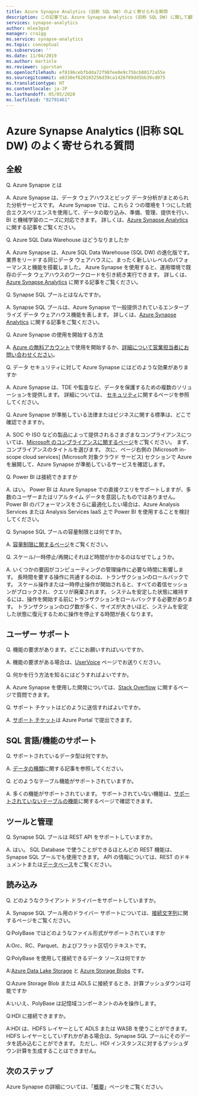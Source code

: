 ```yaml
---
title: Azure Synapse Analytics (旧称 SQL DW) のよく寄せられる質問
description: この記事では、Azure Synapse Analytics (旧称 SQL DW) に関して顧客と開発者からよく寄せられる質問を示します
services: synapse-analytics
author: mlee3gsd
manager: craigg
ms.service: synapse-analytics
ms.topic: conceptual
ms.subservice: ''
ms.date: 11/04/2019
ms.author: martinle
ms.reviewer: igorstan
ms.openlocfilehash: ef8196cebfbdda72f98fee0e9c75bcb80172a55e
ms.sourcegitcommit: e0330ef620103256d39ca1426f09dd5bb39cd075
ms.translationtype: HT
ms.contentlocale: ja-JP
ms.lasthandoff: 05/05/2020
ms.locfileid: "82791461"
---
```

# <a name="azure-synapse-analytics-formerly-sql-dw-frequently-asked-questions"></a>Azure Synapse Analytics (旧称 SQL DW) のよく寄せられる質問

## <a name="general"></a>全般

Q. Azure Synapse とは

A. Azure Synapse は、データ ウェアハウスとビッグ データ分析がまとめられた分析サービスです。 Azure Synapse では、これら 2 つの環境を 1 つにした統合エクスペリエンスを使用して、データの取り込み、準備、管理、提供を行い、BI と機械学習のニーズに対応できます。 詳しくは、[Azure Synapse Analytics](sql-data-warehouse-overview-what-is.md) に関する記事をご覧ください。

Q. Azure SQL Data Warehouse はどうなりましたか

A. Azure Synapse は、Azure SQL Data Warehouse (SQL DW) の進化版です。 業界をリードする同じデータ ウェアハウスに、まったく新しいレベルのパフォーマンスと機能を搭載しました。 Azure Synapse を使用すると、運用環境で既存のデータ ウェアハウスのワークロードを引き続き実行できます。 詳しくは、[Azure Synapse Analytics](sql-data-warehouse-overview-what-is.md) に関する記事をご覧ください。

Q. Synapse SQL プールとはなんですか。

A. Synapse SQL プールは、Azure Synapse で一般提供されているエンタープライズ データ ウェアハウス機能を表します。 詳しくは、[Azure Synapse Analytics](sql-data-warehouse-overview-what-is.md) に関する記事をご覧ください。

Q. Azure Synapse の使用を開始する方法

A. [Azure の無料アカウント](https://azure.microsoft.com/free/sql-data-warehouse/)で使用を開始するか、[詳細について営業担当者にお問い合わせください](https://info.microsoft.com/ww-landing-azure-sql-data-warehouse-contactme.html)。

Q. データ セキュリティに対して Azure Synapse にはどのような効果がありますか

A. Azure Synapse は、TDE や監査など、データを保護するための複数のソリューションを提供します。 詳細については、 [セキュリティ](sql-data-warehouse-overview-manage-security.md)に関するページを参照してください。

Q. Azure Synapse が準拠している法律またはビジネスに関する標準は、どこで確認できますか。

A. SOC や ISO などの製品によって提供されるさまざまなコンプライアンスについては、[Microsoft のコンプライアンスに関するページ](https://www.microsoft.com/trustcenter/compliance/complianceofferings)をご覧ください。 まず、コンプライアンスのタイトルを選びます。 次に、ページ右側の [Microsoft in-scope cloud services] (Microsoft 対象クラウド サービス) セクションで Azure を展開して、Azure Synapse が準拠しているサービスを確認します。

Q. Power BI は接続できますか

A. はい。 Power BI は Azure Synapse での直接クエリをサポートしますが、多数のユーザーまたはリアルタイム データを意図したものではありません。 Power BI のパフォーマンスをさらに最適化したい場合は、Azure Analysis Services または Analysis Services IaaS 上で Power BI を使用することを検討してください。

Q. Synapse SQL プールの容量制限とは何ですか。

A. [容量制限に関するページ](sql-data-warehouse-service-capacity-limits.md)をご覧ください。

Q. スケール/一時停止/再開にそれほど時間がかかるのはなぜでしょうか。

A. いくつかの要因がコンピューティングの管理操作に必要な時間に影響します。 長時間を要する操作に共通するのは、トランザクションのロールバックです。 スケール操作または一時停止操作が開始されると、すべての着信セッションがブロックされ、クエリが廃棄されます。 システムを安定した状態に維持するには、操作を開始する前にトランザクションをロールバックする必要があります。 トランザクションのログ数が多く、サイズが大きいほど、システムを安定した状態に復元するために操作を停止する時間が長くなります。

## <a name="user-support"></a>ユーザー サポート

Q. 機能の要求があります。どこにお願いすればいいですか。

A. 機能の要求がある場合は、[UserVoice](https://feedback.azure.com/forums/307516-sql-data-warehouse) ページでお送りください。

Q. 何かを行う方法を知るにはどうすればよいですか。

A. Azure Synapse を使用した開発については、[Stack Overflow](https://stackoverflow.com/questions/tagged/azure-sqldw) に関するページで質問できます。

Q. サポート チケットはどのように送信すればよいですか。

A. [サポート チケット](sql-data-warehouse-get-started-create-support-ticket.md)は Azure Portal で提出できます。

## <a name="sql-languagefeature-support"></a>SQL 言語/機能のサポート

Q. サポートされているデータ型は何ですか。

A. [データの種類](sql-data-warehouse-tables-data-types.md)に関する記事を参照してください。

Q. どのようなテーブル機能がサポートされていますか。

A. 多くの機能がサポートされています。 サポートされていない機能は、[サポートされていないテーブルの機能](sql-data-warehouse-tables-data-types.md)に関するページで確認できます。

## <a name="tooling-and-administration"></a>ツールと管理

Q. Synapse SQL プールは REST API をサポートしていますか。

A. はい。 SQL Database で使うことができるほとんどの REST 機能は、Synapse SQL プールでも使用できます。 API の情報については、REST のドキュメントまたは[データベース](/rest/api/sql/databases?toc=/azure/synapse-analytics/sql-data-warehouse/toc.json&bc=/azure/synapse-analytics/sql-data-warehouse/breadcrumb/toc.json)をご覧ください。

## <a name="loading"></a>読み込み

Q. どのようなクライアント ドライバーをサポートしていますか。

A. Synapse SQL プール用のドライバー サポートについては、[接続文字列](../sql/connection-strings.md)に関するページをご覧ください。

Q:PolyBase ではどのようなファイル形式がサポートされていますか

A:Orc、RC、Parquet、およびフラット区切りテキストです。

Q:PolyBase を使用して接続できるデータ ソースは何ですか

A:[Azure Data Lake Storage](sql-data-warehouse-load-from-azure-data-lake-store.md) と [Azure Storage Blobs](sql-data-warehouse-load-from-azure-blob-storage-with-polybase.md) です。

Q:Azure Storage Blob または ADLS に接続するとき、計算プッシュダウンは可能ですか

A:いいえ、PolyBase は記憶域コンポーネントのみを操作します。

Q:HDI に接続できますか。

A:HDI は、HDFS レイヤーとして ADLS または WASB を使うことができます。 HDFS レイヤーとしていずれかがある場合は、Synapse SQL プールにそのデータを読み込むことができます。 ただし、HDI インスタンスに対するプッシュダウン計算を生成することはできません。

## <a name="next-steps"></a>次のステップ

Azure Synapse の詳細については、「[概要](sql-data-warehouse-overview-faq.md)」ページをご覧ください。
